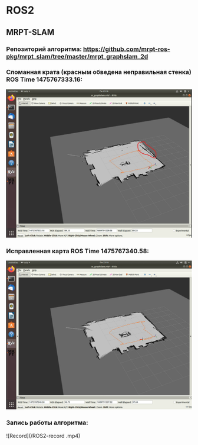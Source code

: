 # ROS2
## MRPT-SLAM
### Репозиторий алгоритма: https://github.com/mrpt-ros-pkg/mrpt_slam/tree/master/mrpt_graphslam_2d
### Сломанная крата (красным обведена неправильная стенка) ROS Time 1475767333.16:
![Screenshot](/wrongMap.png)
### Исправленная карта ROS Time 1475767340.58:
![Screenshot](/goodMap.png)
### Запись работы алгоритма: 
![Record](/ROS2-record .mp4)
